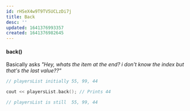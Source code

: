```yaml
---
id: rHSeX4w9T9TV5UCLzDi7j
title: Back
desc: ''
updated: 1641376993357
created: 1641376982645
---
```


#### back()

Basically asks _"Hey, whats the item at the end? i don't know the index but that's the last value??"_

```cpp
// playersList initially 55, 99, 44

cout << playersList.back(); // Prints 44 

// playersList is still  55, 99, 44
```
